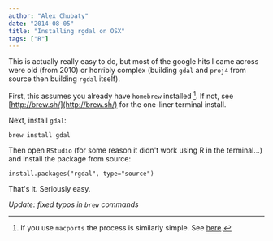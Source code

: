 ```yaml
---
author: "Alex Chubaty"
date: "2014-08-05"
title: "Installing rgdal on OSX"
tags: ["R"]
---
```


This is actually really easy to do, but most of the google hits I came across were old (from 2010) or horribly complex (building `gdal` and `proj4` from source then building `rgdal` itself).

First, this assumes you already have `homebrew` installed [^1]. If not, see [http://brew.sh/](http://brew.sh/) for the one-liner terminal install.

Next, install `gdal`:

```
brew install gdal
```

Then open `RStudio` (for some reason it didn't work using R in the terminal...) and install the package from source:

```
install.packages("rgdal", type="source")
```

That's it. Seriously easy.

[^1]: If you use `macports` the process is similarly simple. See [here](http://www.janosgyerik.com/installing-rgdal-in-r-on-os-x-mavericks/).

*Update: fixed typos in `brew` commands*

